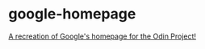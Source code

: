 # google-homepage
[A recreation of Google's homepage for the Odin Project!](https://github.com/user/repo/blob/branch/other_file.md)
